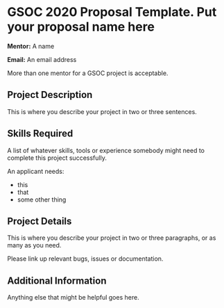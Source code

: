 # GSOC 2020 Proposal Template. Put your proposal name here

**Mentor:** A name

**Email:** An email address

More than one mentor for a GSOC project is acceptable.

## Project Description

This is where you describe your project in two or three sentences.

## Skills Required

A list of whatever skills, tools or experience somebody might need to complete this project successfully. 

An applicant needs:

* this
* that
* some other thing

## Project Details

This is where you describe your project in two or three paragraphs, or as many as you need.

Please link up relevant bugs, issues or documentation.

## Additional Information

Anything else that might be helpful goes here.
